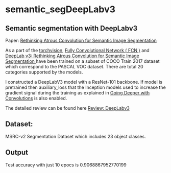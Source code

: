 # semantic_segDeepLabv3
## Semantic segmentation with DeepLabv3

Paper: [Rethinking Atrous Convolution for Semantic Image Segmentation](https://arxiv.org/abs/1706.0558)

As a part of the [torchvision](https://pytorch.org/docs/stable/torchvision/models.html#semantic-segmentation), [Fully Convolutional Network ( FCN )](https://people.eecs.berkeley.edu/~jonlong/long_shelhamer_fcn.pdf) and [DeepLab v3: Rethinking Atrous Convolution for Semantic Image Segmentation ](https://arxiv.org/pdf/1706.05587.pdf)have been trained on a subset of COCO Train 2017 dataset which correspond to the PASCAL VOC dataset. There are total 20 categories supported by the models.

I constructed a DeepLabV3 model with a ResNet-101 backbone. If model is pretrained then auxiliary_loss that the Inception models used to increase the gradient signal during the training as explained in [Going Deeper with Convolutions](https://arxiv.org/abs/1409.4842) is also enabled.

The detailed review can be found here [Review: DeepLabv3](https://towardsdatascience.com/review-deeplabv3-atrous-convolution-semantic-segmentation-6d818bfd1d74)
## Dataset: 

MSRC-v2 Segmentation Dataset which includes 23 object classes.

## Output

Test accuracy with just 10 epocs is 0.9068867952770199
